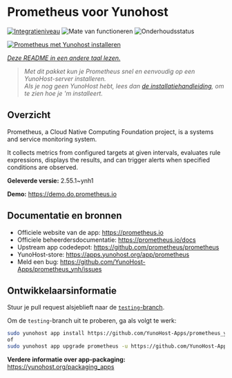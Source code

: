 <!--
NB: Deze README is automatisch gegenereerd door <https://github.com/YunoHost/apps/tree/master/tools/readme_generator>
Hij mag NIET handmatig aangepast worden.
-->

# Prometheus voor Yunohost

[![Integratieniveau](https://dash.yunohost.org/integration/prometheus.svg)](https://ci-apps.yunohost.org/ci/apps/prometheus/) ![Mate van functioneren](https://ci-apps.yunohost.org/ci/badges/prometheus.status.svg) ![Onderhoudsstatus](https://ci-apps.yunohost.org/ci/badges/prometheus.maintain.svg)

[![Prometheus met Yunohost installeren](https://install-app.yunohost.org/install-with-yunohost.svg)](https://install-app.yunohost.org/?app=prometheus)

*[Deze README in een andere taal lezen.](./ALL_README.md)*

> *Met dit pakket kun je Prometheus snel en eenvoudig op een YunoHost-server installeren.*  
> *Als je nog geen YunoHost hebt, lees dan [de installatiehandleiding](https://yunohost.org/install), om te zien hoe je 'm installeert.*

## Overzicht

Prometheus, a Cloud Native Computing Foundation project, is a systems and service monitoring system.

It collects metrics from configured targets at given intervals, evaluates rule expressions, displays the results, and can trigger alerts when specified conditions are observed.


**Geleverde versie:** 2.55.1~ynh1

**Demo:** <https://demo.do.prometheus.io>
## Documentatie en bronnen

- Officiele website van de app: <https://prometheus.io>
- Officiele beheerdersdocumentatie: <https://prometheus.io/docs>
- Upstream app codedepot: <https://github.com/prometheus/prometheus>
- YunoHost-store: <https://apps.yunohost.org/app/prometheus>
- Meld een bug: <https://github.com/YunoHost-Apps/prometheus_ynh/issues>

## Ontwikkelaarsinformatie

Stuur je pull request alsjeblieft naar de [`testing`-branch](https://github.com/YunoHost-Apps/prometheus_ynh/tree/testing).

Om de `testing`-branch uit te proberen, ga als volgt te werk:

```bash
sudo yunohost app install https://github.com/YunoHost-Apps/prometheus_ynh/tree/testing --debug
of
sudo yunohost app upgrade prometheus -u https://github.com/YunoHost-Apps/prometheus_ynh/tree/testing --debug
```

**Verdere informatie over app-packaging:** <https://yunohost.org/packaging_apps>

